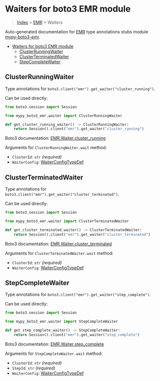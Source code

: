<a id="waiters-for-boto3-emr-module"></a>

# Waiters for boto3 EMR module

> [Index](../README.md) > [EMR](./README.md) > Waiters

Auto-generated documentation for
[EMR](https://boto3.amazonaws.com/v1/documentation/api/latest/reference/services/emr.html#EMR)
type annotations stubs module
[mypy-boto3-emr](https://pypi.org/project/mypy-boto3-emr/).

- [Waiters for boto3 EMR module](#waiters-for-boto3-emr-module)
  - [ClusterRunningWaiter](#clusterrunningwaiter)
  - [ClusterTerminatedWaiter](#clusterterminatedwaiter)
  - [StepCompleteWaiter](#stepcompletewaiter)

<a id="clusterrunningwaiter"></a>

## ClusterRunningWaiter

Type annotations for `boto3.client("emr").get_waiter("cluster_running")`.

Can be used directly:

```python
from boto3.session import Session

from mypy_boto3_emr.waiter import ClusterRunningWaiter

def get_cluster_running_waiter() -> ClusterRunningWaiter:
    return Session().client("emr").get_waiter("cluster_running")
```

Boto3 documentation:
[EMR.Waiter.cluster_running](https://boto3.amazonaws.com/v1/documentation/api/latest/reference/services/emr.html#EMR.Waiter.ClusterRunning)

Arguments for `ClusterRunningWaiter.wait` method:

- `ClusterId`: `str` *(required)*
- `WaiterConfig`: [WaiterConfigTypeDef](./type_defs.md#waiterconfigtypedef)

<a id="clusterterminatedwaiter"></a>

## ClusterTerminatedWaiter

Type annotations for `boto3.client("emr").get_waiter("cluster_terminated")`.

Can be used directly:

```python
from boto3.session import Session

from mypy_boto3_emr.waiter import ClusterTerminatedWaiter

def get_cluster_terminated_waiter() -> ClusterTerminatedWaiter:
    return Session().client("emr").get_waiter("cluster_terminated")
```

Boto3 documentation:
[EMR.Waiter.cluster_terminated](https://boto3.amazonaws.com/v1/documentation/api/latest/reference/services/emr.html#EMR.Waiter.ClusterTerminated)

Arguments for `ClusterTerminatedWaiter.wait` method:

- `ClusterId`: `str` *(required)*
- `WaiterConfig`: [WaiterConfigTypeDef](./type_defs.md#waiterconfigtypedef)

<a id="stepcompletewaiter"></a>

## StepCompleteWaiter

Type annotations for `boto3.client("emr").get_waiter("step_complete")`.

Can be used directly:

```python
from boto3.session import Session

from mypy_boto3_emr.waiter import StepCompleteWaiter

def get_step_complete_waiter() -> StepCompleteWaiter:
    return Session().client("emr").get_waiter("step_complete")
```

Boto3 documentation:
[EMR.Waiter.step_complete](https://boto3.amazonaws.com/v1/documentation/api/latest/reference/services/emr.html#EMR.Waiter.StepComplete)

Arguments for `StepCompleteWaiter.wait` method:

- `ClusterId`: `str` *(required)*
- `StepId`: `str` *(required)*
- `WaiterConfig`: [WaiterConfigTypeDef](./type_defs.md#waiterconfigtypedef)
